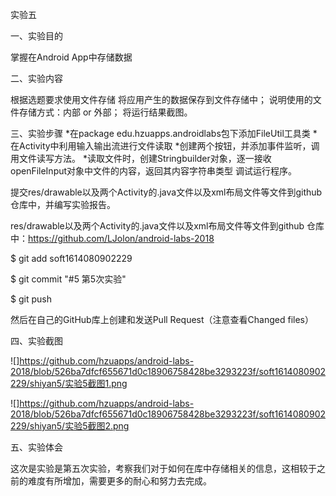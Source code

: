 实验五

一、实验目的

掌握在Android App中存储数据

二、实验内容

根据选题要求使用文件存储 将应用产生的数据保存到文件存储中；
说明使用的文件存储方式：内部 or 外部；
将运行结果截图。

三、实验步骤 *在package edu.hzuapps.androidlabs包下添加FileUtil工具类 *在Activity中利用输入输出流进行文件读取 *创建两个按钮，并添加事件监听，调用文件读写方法。 *读取文件时，创建Stringbuilder对象，逐一接收openFileInput对象中文件的内容，返回其内容字符串类型 
调试运行程序。

提交res/drawable以及两个Activity的.java文件以及xml布局文件等文件到github 仓库中，并编写实验报告。

res/drawable以及两个Activity的.java文件以及xml布局文件等文件到github 仓库中：https://github.com/LJolon/android-labs-2018
  
  $ git add soft1614080902229
  
  $ git commit "#5 第5次实验"
  
  $ git push
  
 
 然后在自己的GitHub库上创建和发送Pull Request（注意查看Changed files）

四、实验截图

![]https://github.com/hzuapps/android-labs-2018/blob/526ba7dfcf655671d0c18906758428be3293223f/soft1614080902229/shiyan5/实验5截图1.png

![]https://github.com/hzuapps/android-labs-2018/blob/526ba7dfcf655671d0c18906758428be3293223f/soft1614080902229/shiyan5/实验5截图2.png

  
五、实验体会

这次是实验是第五次实验，考察我们对于如何在库中存储相关的信息，这相较于之前的难度有所增加，需要更多的耐心和努力去完成。
